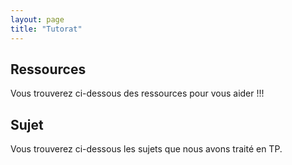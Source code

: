 ```yaml
---
layout: page
title: "Tutorat"
---
```


## Ressources

Vous trouverez ci-dessous des ressources pour vous aider !!!

## Sujet

Vous trouverez ci-dessous les sujets que nous avons traité en TP.
